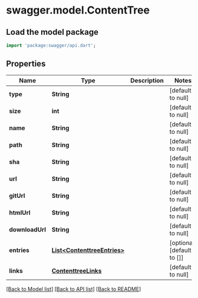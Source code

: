 # swagger.model.ContentTree

## Load the model package
```dart
import 'package:swagger/api.dart';
```

## Properties
Name | Type | Description | Notes
------------ | ------------- | ------------- | -------------
**type** | **String** |  | [default to null]
**size** | **int** |  | [default to null]
**name** | **String** |  | [default to null]
**path** | **String** |  | [default to null]
**sha** | **String** |  | [default to null]
**url** | **String** |  | [default to null]
**gitUrl** | **String** |  | [default to null]
**htmlUrl** | **String** |  | [default to null]
**downloadUrl** | **String** |  | [default to null]
**entries** | [**List&lt;ContenttreeEntries&gt;**](ContenttreeEntries.md) |  | [optional] [default to []]
**links** | [**ContenttreeLinks**](ContenttreeLinks.md) |  | [default to null]

[[Back to Model list]](../README.md#documentation-for-models) [[Back to API list]](../README.md#documentation-for-api-endpoints) [[Back to README]](../README.md)

